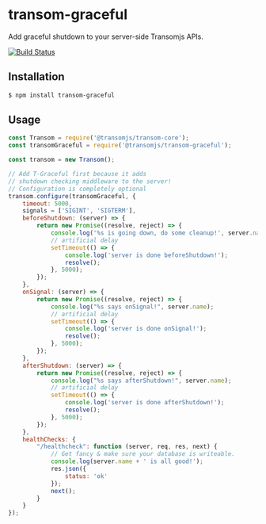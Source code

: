 # transom-graceful
Add graceful shutdown to your server-side Transomjs APIs.

[![Build Status](https://travis-ci.org/transomjs/transom-graceful.svg?branch=master)](https://travis-ci.org/transomjs/transom-graceful)


## Installation

```bash
$ npm install transom-graceful
```

## Usage
```javascript
const Transom = require('@transomjs/transom-core');
const transomGraceful = require('@transomjs/transom-graceful');

const transom = new Transom();

// Add T-Graceful first because it adds 
// shutdown checking middleware to the server!
// Configuration is completely optional
transom.configure(transomGraceful, {
    timeout: 5000,
    signals = ['SIGINT', 'SIGTERM'],
	beforeShutdown: (server) => {
		return new Promise((resolve, reject) => {
			console.log('%s is going down, do some cleanup!', server.name);
			// artificial delay
			setTimeout(() => {
				console.log('server is done beforeShutdown!');
				resolve();
			}, 5000);
		});
	},
	onSignal: (server) => {
		return new Promise((resolve, reject) => {
			console.log("%s says onSignal!", server.name);
			// artificial delay
			setTimeout(() => {
				console.log('server is done onSignal!');
				resolve();
			}, 5000);
		});
	},
	afterShutdown: (server) => {
		return new Promise((resolve, reject) => {
			console.log("%s says afterShutdown!", server.name);
			// artificial delay
			setTimeout(() => {
				console.log('server is done afterShutdown!');
				resolve();
			}, 5000);
		});
	},
	healthChecks: {
		"/healthcheck": function (server, req, res, next) {
            // Get fancy & make sure your database is writeable.
			console.log(server.name + ' is all good!');
			res.json({
				status: 'ok'
			});
			next();
		}
	}
});
```
